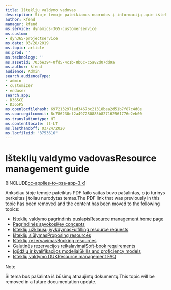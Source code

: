 ```yaml
---
title: Išteklių valdymo vadovas
description: Šioje temoje pateikiamos nuorodos į informaciją apie išteklių valdymą naudojant „Project Service Automation“
author: kfend
manager: kfend
ms.service: dynamics-365-customerservice
ms.custom:
- dyn365-projectservice
ms.date: 03/28/2019
ms.topic: article
ms.prod: ''
ms.technology: ''
ms.assetid: 703be394-0fd5-4c1b-8b6c-c5a82d07dd9a
ms.author: kfend
audience: Admin
search.audienceType:
- admin
- customizer
- enduser
search.app:
- D365CE
- D365PS
ms.openlocfilehash: 6972132971ed3467bc21318bea2d51b7f87c4d0e
ms.sourcegitcommit: 8c786230ef2a497280885b827162561776e2eb00
ms.translationtype: HT
ms.contentlocale: lt-LT
ms.lasthandoff: 03/24/2020
ms.locfileid: "3753616"
---
```

# <a name="resource-management-guide"></a><span data-ttu-id="2756d-103">Išteklių valdymo vadovas</span><span class="sxs-lookup"><span data-stu-id="2756d-103">Resource management guide</span></span>

[!INCLUDE[cc-applies-to-psa-app-3.x](../../includes/cc-applies-to-psa-app-3x.md)]

<span data-ttu-id="2756d-104">Anksčiau šioje temoje pateiktas PDF failo saitas buvo pašalintas, o jo turinys perkeltas į toliau nurodytas temas.</span><span class="sxs-lookup"><span data-stu-id="2756d-104">The PDF link that was previously in this topic has been removed and the content has been moved to the following topics:</span></span>

- [<span data-ttu-id="2756d-105">Išteklių valdymo pagrindinis puslapis</span><span class="sxs-lookup"><span data-stu-id="2756d-105">Resource management home page</span></span>](../resource-management-home-page.md)
- [<span data-ttu-id="2756d-106">Pagrindinės sąvokos</span><span class="sxs-lookup"><span data-stu-id="2756d-106">Key concepts</span></span>](../reports-key-concepts.md)
- [<span data-ttu-id="2756d-107">Išteklių užklausų įvykdymas</span><span class="sxs-lookup"><span data-stu-id="2756d-107">Fulfilling resource requests</span></span>](../resource-management-fulfill-requests.md)
- [<span data-ttu-id="2756d-108">Išteklių siūlymas</span><span class="sxs-lookup"><span data-stu-id="2756d-108">Proposing resources</span></span>](../resource-management-propose-resources.md)
- [<span data-ttu-id="2756d-109">Išteklių rezervavimas</span><span class="sxs-lookup"><span data-stu-id="2756d-109">Booking resources</span></span>](../resource-management-book-resources-scheduleboard.md)
- [<span data-ttu-id="2756d-110">Galutinės rezervacijos reikalavimai</span><span class="sxs-lookup"><span data-stu-id="2756d-110">Soft-book requirements</span></span>](../resource-management-softbook-requirements.md)
- [<span data-ttu-id="2756d-111">Įgūdžių ir kvalifikacijos modeliai</span><span class="sxs-lookup"><span data-stu-id="2756d-111">Skills and proficiency models</span></span>](../resource-management-skills-proficiency.md)
- [<span data-ttu-id="2756d-112">Išteklių valdymo DUK</span><span class="sxs-lookup"><span data-stu-id="2756d-112">Resource management FAQ</span></span>](../resource-management-faq.md)

> [!NOTE]
> <span data-ttu-id="2756d-113">Ši tema bus pašalinta iš būsimų atnaujintų dokumentų.</span><span class="sxs-lookup"><span data-stu-id="2756d-113">This topic will be removed in a future documentation update.</span></span> 
